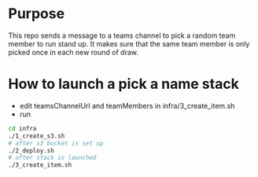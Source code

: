 # Purpose
This repo sends a message to a teams channel to pick a random team member to run stand up. It makes sure that the same team member is only picked once in each new round of draw.

# How to launch a pick a name stack
- edit teamsChannelUrl and teamMembers in infra/3_create_item.sh
- run
```bash
cd infra
./1_create_s3.sh
# after s3 bucket is set up
./2_deploy.sh
# after stack is launched
./3_create_item.sh
```